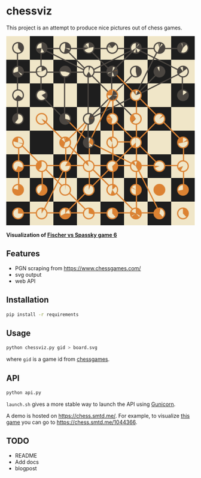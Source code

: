 # chessviz

This project is an attempt to produce nice pictures out of chess games.

![Fischer vs Spassky game 6](1044366.svg)

**Visualization of [Fischer vs Spassky game 6](https://www.chessgames.com/perl/chessgame?gid=1044366)**

## Features

- PGN scraping from https://www.chessgames.com/
- svg output
- web API


## Installation 

```sh
pip install -r requirements
```

## Usage

```sh
python chessviz.py gid > board.svg
```

where `gid` is a game id from [chessgames](https://www.chessgames.com/).

## API

```sh
python api.py
```

`launch.sh` gives a more stable way to launch the API using [Gunicorn](https://gunicorn.org/).

A demo is hosted on https://chess.smtd.me/. For example, to visualize [this game](https://www.chessgames.com/perl/chessgame?gid=1044366) you can go to https://chess.smtd.me/1044366.

## TODO


- README
- Add docs 
- blogpost
